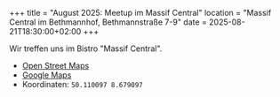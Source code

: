 +++
title = "August 2025: Meetup im Massif Central"
location = "Massif Central im Bethmannhof, Bethmannstraße 7-9"
date = 2025-08-21T18:30:00+02:00
+++

Wir treffen uns im Bistro "Massif Central".

- [Open Street Maps](https://www.openstreetmap.org/node/11570251968#map=19/50.110095/8.679097)
- [Google Maps](https://maps.app.goo.gl/c6BFxpfwTDuYsbzY6)
- Koordinaten: `50.110097 8.679097`
